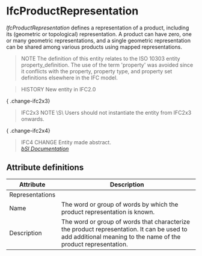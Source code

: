 IfcProductRepresentation
========================
_IfcProductRepresentation_ defines a representation of a product, including
its (geometric or topological) representation. A product can have zero, one or
many geometric representations, and a single geometric representation can be
shared among various products using mapped representations.  
  
> NOTE  The definition of this entity relates to the ISO 10303 entity
> property_definition. The use of the term 'property' was avoided since it
> conflicts with the property, property type, and property set definitions
> elsewhere in the IFC model.  
  
> HISTORY  New entity in IFC2.0  
  
{ .change-ifc2x3}  
> IFC2x3 NOTE \S\ Users should not instantiate the entity from IFC2x3 onwards.  
  
{ .change-ifc2x4}  
> IFC4 CHANGE  Entity made abstract.  
[ _bSI
Documentation_](https://standards.buildingsmart.org/IFC/DEV/IFC4_2/FINAL/HTML/schema/ifcrepresentationresource/lexical/ifcproductrepresentation.htm)


Attribute definitions
---------------------
| Attribute       | Description                                                                                                                                                  |
|-----------------|--------------------------------------------------------------------------------------------------------------------------------------------------------------|
| Representations |                                                                                                                                                              |
| Name            | The word or group of words by which the product representation is known.                                                                                     |
| Description     | The word or group of words that characterize the product representation. It can be used to add additional meaning to the name of the product representation. |


